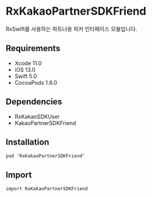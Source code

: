 # RxKakaoPartnerSDKFriend

RxSwift를 사용하는 파트너용 피커 인터페이스 모듈입니다.

## Requirements
- Xcode 11.0
- iOS 13.0
- Swift 5.0
- CocoaPods 1.8.0

## Dependencies
- RxKakaoSDKUser
- KakaoPartnerSDKFriend

## Installation
```
pod 'RxKakaoPartnerSDKFriend'
```

## Import
```
import RxKakaoPartnerSDKFriend
```